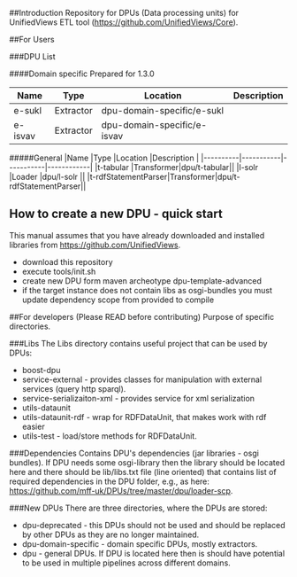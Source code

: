 ##Introduction
Repository for DPUs (Data processing units) for UnifiedViews ETL tool (https://github.com/UnifiedViews/Core).

##For Users

###DPU List

####Domain specific
Prepared for 1.3.0

|Name      |Type       |Location   |Description |
|----------|-----------|-----------|------------|
|e-sukl    |Extractor  |dpu-domain-specific/e-sukl||
|e-isvav   |Extractor  |dpu-domain-specific/e-isvav||

#####General
|Name      |Type       |Location   |Description |
|----------|-----------|-----------|------------|
|t-tabular |Transformer|dpu/t-tabular||
|l-solr    |Loader     |dpu/l-solr   ||
|t-rdfStatementParser|Transformer|dpu/t-rdfStatementParser||

## How to create a new DPU - quick start
This manual assumes that you have already downloaded and installed libraries from https://github.com/UnifiedViews.
* download this repository
* execute tools/init.sh
* create new DPU form maven archeotype dpu-template-advanced
* if the target instance does not contain libs as osgi-bundles you must update dependency scope from provided to compile

##For developers (Please READ before contributing)
Purpose of specific directories.

###Libs
The Libs directory contains useful project that can be used by DPUs:
* boost-dpu
* service-external - provides classes for manipulation with external services (query http sparql).
* service-serializaiton-xml - provides service for xml serialization
* utils-dataunit
* utils-dataunit-rdf - wrap for RDFDataUnit, that makes work with rdf easier
* utils-test - load/store methods for RDFDataUnit.

###Dependencies
Contains DPU's dependencies (jar libraries - osgi bundles). If DPU needs some osgi-library then the library should be located here and there should be lib/libs.txt file (line oriented) that contains list of required dependencies in the DPU folder, e.g., as here: https://github.com/mff-uk/DPUs/tree/master/dpu/loader-scp.

###New DPUs
There are three directories, where the DPUs are stored:
* dpu-deprecated - this DPUs should not be used and should be replaced by other DPUs as they are no longer maintained.
* dpu-domain-specific - domain specific DPUs, mostly extractors. 
* dpu - general DPUs. If DPU is located here then is should have potential to be used in multiple pipelines across different domains.
